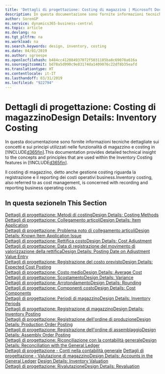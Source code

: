 ```yaml
---
title: 'Dettagli di progettazione: Costing di magazzino | Microsoft Docs'
description: In questa documentazione sono fornite informazioni tecniche dettagliate sui concetti e sui principi utilizzati nelle funzionalità di magazzino e costing in Business Central.
author: SorenGP
ms.service: dynamics365-business-central
ms.topic: article
ms.devlang: na
ms.tgt_pltfrm: na
ms.workload: na
ms.search.keywords: design, inventory, costing
ms.date: 04/01/2019
ms.author: sgroespe
ms.openlocfilehash: b484cc412084937072f5031185ba8c69078a616a
ms.sourcegitcommit: bd78a5d990c9e83174da1409076c22df8b35eafd
ms.translationtype: HT
ms.contentlocale: it-IT
ms.lasthandoff: 03/31/2019
ms.locfileid: "922794"
---
```

# <a name="design-details-inventory-costing"></a><span data-ttu-id="cff79-103">Dettagli di progettazione: Costing di magazzino</span><span class="sxs-lookup"><span data-stu-id="cff79-103">Design Details: Inventory Costing</span></span>
<span data-ttu-id="cff79-104">In questa documentazione sono fornite informazioni tecniche dettagliate sui concetti e sui principi utilizzati nelle funzionalità di magazzino e costing in [!INCLUDE[d365fin](includes/d365fin_md.md)].</span><span class="sxs-lookup"><span data-stu-id="cff79-104">This documentation provides detailed technical insight to the concepts and principles that are used within the Inventory Costing features in [!INCLUDE[d365fin](includes/d365fin_md.md)].</span></span>  

<span data-ttu-id="cff79-105">Il costing di magazzino, detto anche gestione costing riguarda la registrazione e il reporting dei costi operativi business.</span><span class="sxs-lookup"><span data-stu-id="cff79-105">Inventory costing, also referred to as cost management, is concerned with recording and reporting business operating costs.</span></span>  

## <a name="in-this-section"></a><span data-ttu-id="cff79-106">In questa sezione</span><span class="sxs-lookup"><span data-stu-id="cff79-106">In This Section</span></span>  
[<span data-ttu-id="cff79-107">Dettagli di progettazione: Metodi di costing</span><span class="sxs-lookup"><span data-stu-id="cff79-107">Design Details: Costing Methods</span></span>](design-details-costing-methods.md)  
[<span data-ttu-id="cff79-108">Dettagli di progettazione: Collegamento articoli</span><span class="sxs-lookup"><span data-stu-id="cff79-108">Design Details: Item Application</span></span>](design-details-item-application.md)  
[<span data-ttu-id="cff79-109">Dettagli di progettazione: Problema noto di collegamento articoli</span><span class="sxs-lookup"><span data-stu-id="cff79-109">Design Details: Known Item Application Issue</span></span>](design-details-inventory-zero-level-open-item-ledger-entries.md)  
[<span data-ttu-id="cff79-110">Dettagli di progettazione: Rettifica costo</span><span class="sxs-lookup"><span data-stu-id="cff79-110">Design Details: Cost Adjustment</span></span>](design-details-cost-adjustment.md)  
[<span data-ttu-id="cff79-111">Dettagli di progettazione: Data di registrazione del movimento di valorizzazione della rettifica</span><span class="sxs-lookup"><span data-stu-id="cff79-111">Design Details: Posting Date on Adjustment Value Entry</span></span>](design-details-inventory-adjustment-value-entry-posting-date.md)  
[<span data-ttu-id="cff79-112">Dettagli di progettazione: Registrazione del costo previsto</span><span class="sxs-lookup"><span data-stu-id="cff79-112">Design Details: Expected Cost Posting</span></span>](design-details-expected-cost-posting.md)  
[<span data-ttu-id="cff79-113">Dettagli di progettazione: Costo medio</span><span class="sxs-lookup"><span data-stu-id="cff79-113">Design Details: Average Cost</span></span>](design-details-average-cost.md)  
[<span data-ttu-id="cff79-114">Dettagli di progettazione: Scostamento</span><span class="sxs-lookup"><span data-stu-id="cff79-114">Design Details: Variance</span></span>](design-details-variance.md)  
[<span data-ttu-id="cff79-115">Dettagli di progettazione: Arrotondamento</span><span class="sxs-lookup"><span data-stu-id="cff79-115">Design Details: Rounding</span></span>](design-details-rounding.md)  
[<span data-ttu-id="cff79-116">Dettagli di progettazione: Componenti costo</span><span class="sxs-lookup"><span data-stu-id="cff79-116">Design Details: Cost Components</span></span>](design-details-cost-components.md)  
[<span data-ttu-id="cff79-117">Dettagli di progettazione: Periodi di magazzino</span><span class="sxs-lookup"><span data-stu-id="cff79-117">Design Details: Inventory Periods</span></span>](design-details-inventory-periods.md)  
[<span data-ttu-id="cff79-118">Dettagli di progettazione: Registrazione di magazzino</span><span class="sxs-lookup"><span data-stu-id="cff79-118">Design Details: Inventory Posting</span></span>](design-details-inventory-posting.md)  
[<span data-ttu-id="cff79-119">Dettagli di progettazione: Registrazione dell'ordine di produzione</span><span class="sxs-lookup"><span data-stu-id="cff79-119">Design Details: Production Order Posting</span></span>](design-details-production-order-posting.md)  
[<span data-ttu-id="cff79-120">Dettagli di progettazione: Registrazione dell'ordine di assemblaggio</span><span class="sxs-lookup"><span data-stu-id="cff79-120">Design Details: Assembly Order Posting</span></span>](design-details-assembly-order-posting.md)  
[<span data-ttu-id="cff79-121">Dettagli di progettazione: Riconciliazione con la contabilità generale</span><span class="sxs-lookup"><span data-stu-id="cff79-121">Design Details: Reconciliation with the General Ledger</span></span>](design-details-reconciliation-with-the-general-ledger.md)  
<span data-ttu-id="cff79-122">[Dettagli di progettazione - Conti nella contabilità generale](design-details-accounts-in-the-general-ledger.md)
[Dettagli di progettazione - Valutazione di magazzino](design-details-inventory-valuation.md)</span><span class="sxs-lookup"><span data-stu-id="cff79-122">[Design Details: Accounts in the General Ledger](design-details-accounts-in-the-general-ledger.md)
[Design Details: Inventory Valuation](design-details-inventory-valuation.md)</span></span>  
[<span data-ttu-id="cff79-123">Dettagli di progettazione: Rivalutazione</span><span class="sxs-lookup"><span data-stu-id="cff79-123">Design Details: Revaluation</span></span>](design-details-revaluation.md)
